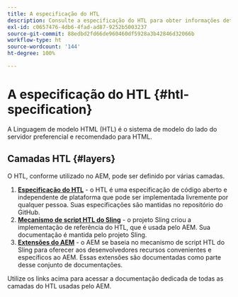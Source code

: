```yaml
---
title: A especificação do HTL
description: Consulte a especificação do HTL para obter informações detalhadas sobre sintaxe.
exl-id: c0657476-4db6-4fad-ad87-9252b5003237
source-git-commit: 88edbd2fd66de960460df5928a3b42846d32066b
workflow-type: ht
source-wordcount: '144'
ht-degree: 100%

---
```



# A especificação do HTL {#htl-specification}

A Linguagem de modelo HTML (HTL) é o sistema de modelo do lado do servidor preferencial e recomendado para HTML.

## Camadas HTL {#layers}

O HTL, conforme utilizado no AEM, pode ser definido por várias camadas.

1. **[Especificação do HTL](https://github.com/adobe/htl-spec)** - o HTL é uma especificação de código aberto e independente de plataforma que pode ser implementada livremente por qualquer pessoa. Suas especificações são mantidas no repositório do GitHub.
1. **[Mecanismo de script HTL do Sling](https://sling.apache.org/documentation/bundles/scripting/scripting-htl.html)** - o projeto Sling criou a implementação de referência do HTL, que é usada pelo AEM. Sua documentação é mantida pelo projeto Sling.
1. **[Extensões do AEM](aem-extensions.md)** - o AEM se baseia no mecanismo de script HTL do Sling para oferecer aos desenvolvedores recursos convenientes e específicos ao AEM. Essas extensões são documentadas como parte desse conjunto de documentações.

Utilize os links acima para acessar a documentação dedicada de todas as camadas do HTL usadas pelo AEM.
